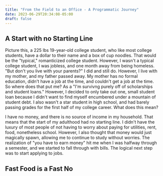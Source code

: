 ```yaml
---
title: "From the Field to an Office - A Programmatic Journey"
date: 2023-06-29T20:34:08-05:00
draft: false
---
```

## A Start with no Starting Line
Picture this, a 225 lbs 19-year-old college student, who like most college students, have a dollar to their name and a box of cup noodles. That would be the "typical," romanticized college student. However, I wasn't a typical college student, I was jobless, and one month away from being homeless. "But don't you live with your parents?" I did and still do. However, I live with my mother, and my father passed away. My mother has no formal education, didn't have a job at the time, and couldn't get a job at the time. So where does that put me? As a "I'm survivng purely off of scholarships and student loans." However, I decided to only take out one, small student loan because I didn't want to find myself encumbered under a mountain of student debt. I also wasn't a star student in high school, and had barely passing grades for the first half of my college career. What does this mean?

I have no money, and there is no source of income in my household. That means that the start of my adulthood had no starting line. I didn't have the luxury of most people of not having to worry about paying for utilities, rent, food, nonetheless school. However, I also thought that money would just magically spawn, allowing me to continue to study without worries. The realization of "you have to earn money" hit me when I was halfway through a semester, and we started to fall through with bills. The logical next step was to start applying to jobs.

## Fast Food is a Fast No

